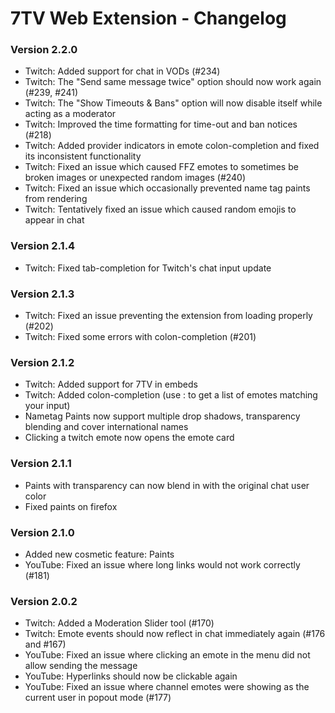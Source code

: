 # 7TV Web Extension - Changelog

### Version 2.2.0

- Twitch: Added support for chat in VODs (#234)
- Twitch: The "Send same message twice" option should now work again (#239, #241)
- Twitch: The "Show Timeouts & Bans" option will now disable itself while acting as a moderator
- Twitch: Improved the time formatting for time-out and ban notices (#218)
- Twitch: Added provider indicators in emote colon-completion and fixed its inconsistent functionality
- Twitch: Fixed an issue which caused FFZ emotes to sometimes be broken images or unexpected random images (#240)
- Twitch: Fixed an issue which occasionally prevented name tag paints from rendering
- Twitch: Tentatively fixed an issue which caused random emojis to appear in chat

### Version 2.1.4

- Twitch: Fixed tab-completion for Twitch's chat input update

### Version 2.1.3

- Twitch: Fixed an issue preventing the extension from loading properly (#202)
- Twitch: Fixed some errors with colon-completion (#201)

### Version 2.1.2

- Twitch: Added support for 7TV in embeds
- Twitch: Added colon-completion (use : to get a list of emotes matching your input)
- Nametag Paints now support multiple drop shadows, transparency blending and cover international names
- Clicking a twitch emote now opens the emote card

### Version 2.1.1

- Paints with transparency can now blend in with the original chat user color
- Fixed paints on firefox

### Version 2.1.0

- Added new cosmetic feature: Paints
- YouTube: Fixed an issue where long links would not work correctly (#181)

### Version 2.0.2

- Twitch: Added a Moderation Slider tool (#170)
- Twitch: Emote events should now reflect in chat immediately again (#176 and #167)
- YouTube: Fixed an issue where clicking an emote in the menu did not allow sending the message
- YouTube: Hyperlinks should now be clickable again
- YouTube: Fixed an issue where channel emotes were showing as the current user in popout mode (#177)
